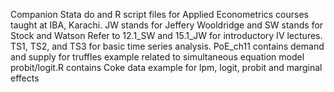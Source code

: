 Companion Stata do and R script files for Applied Econometrics courses taught at IBA, Karachi.
JW stands for Jeffery Wooldridge and SW stands for Stock and Watson
Refer to 12.1_SW and 15.1_JW for introductory IV lectures.
TS1, TS2, and TS3 for basic time series analysis.
PoE_ch11 contains demand and supply for truffles example related to simultaneous equation model
probit/logit.R contains Coke data example for lpm, logit, probit and marginal effects
